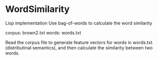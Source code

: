 # WordSimilarity
Lisp implementation
Use bag-of-words to calculate the word similarity

corpus: brown2.txt
words: words.txt

Read the corpus file to generate feature vectors for words in words.txt (distributinal semantics), and then calculate the 
similarity between two words.
